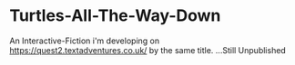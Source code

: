 # Turtles-All-The-Way-Down
An Interactive-Fiction i'm developing on https://quest2.textadventures.co.uk/ by the same title. ...Still Unpublished
